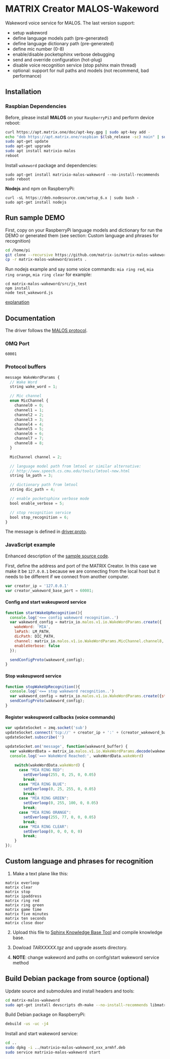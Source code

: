 
# MATRIX Creator MALOS-Wakeword

Wakeword voice service for MALOS. The last version support:

* setup wakeword
* define language models path (pre-generated)
* define language dictionary path (pre-generated)
* define mic number (0-8)
* enable/disable pocketsphinx verbose debugging 
* send and override configuration (hot-plug)
* disable voice recognition service (stop pshinx main thread)
* optional: support for null paths and models (not recommend, bad performance)


## Installation

### Raspbian Dependencies 

Before, please install **MALOS** on your `RaspberryPi3` and perform device reboot: 

``` bash 
curl https://apt.matrix.one/doc/apt-key.gpg | sudo apt-key add -
echo "deb https://apt.matrix.one/raspbian $(lsb_release -sc) main" | sudo tee /etc/apt/sources.list.d/matrixlabs.list
sudo apt-get update
sudo apt-get upgrade
sudo apt install matrixio-malos
reboot
```

Install `wakeword` package and dependencies:

``` nodejs 
sudo apt-get install matrixio-malos-wakeword --no-install-recommends
sudo reboot
```

**Nodejs** and npm on RaspberryPi:

``` 
curl -sL https://deb.nodesource.com/setup_6.x | sudo bash -
sudo apt-get install nodejs
```

## Run sample DEMO

First, copy on your RaspberryPi language models and dictionary for run the DEMO or generated
them (see section: Custom language and phrases for recognition)

``` bash
cd /home/pi
git clone --recursive https://github.com/matrix-io/matrix-malos-wakeword.git
cp -r matrix-malos-wakeword/assets .
```

Run nodejs example and say some voice commands: `mia ring red`, `mia ring
orange`, `mia ring clear` for example:

``` nodejs
cd matrix-malos-wakeword/src/js_test
npm install
node test_wakeword.js
```

[explanation](#javascript-example)

## Documentation

The driver follows the [MALOS protocol](https://github.com/matrix-io/matrix-creator-malos/blob/master/README.md#protocol).


### 0MQ Port
```
60001
```

### Protocol buffers

``` javascript
message WakeWordParams {
  // Wake Word
  string wake_word = 1;

  // Mic channel
  enum MicChannel {
    channel0 = 0;
    channel1 = 1;
    channel2 = 2;
    channel3 = 3;
    channel4 = 4;
    channel5 = 5;
    channel6 = 6;
    channel7 = 7;
    channel8 = 8;
  }

  MicChannel channel = 2;

  // language model path from lmtool or similar alternative:
  // http://www.speech.cs.cmu.edu/tools/lmtool-new.html
  string lm_path = 3;

  // dictionary path from lmtool 
  string dic_path = 4;

  // enable pocketsphinx verbose mode
  bool enable_verbose = 5;

  // stop recognition service
  bool stop_recognition = 6;
}

```
The message is defined in [driver.proto](https://github.com/matrix-io/protocol-buffers/blob/master/malos/driver.proto).

### JavaScript example

Enhanced description of the [sample source code](src/js_test/test_wakeword.js).

First, define the address and port of the MATRIX Creator. In this case we make it be `127.0.0.1`
because we are connecting from the local host but it needs to be different if we
connect from another computer.

``` javascript
var creator_ip = '127.0.0.1'
var creator_wakeword_base_port = 60001;
```

#### Config and start wakeupword service

``` javascript
function startWakeUpRecognition(){
  console.log('<== config wakeword recognition..')
  var wakeword_config = matrix_io.malos.v1.io.WakeWordParams.create({
    wakeWord: 'MIA',
    lmPath: LM_PATH,
    dicPath: DIC_PATH,
    channel: matrix_io.malos.v1.io.WakeWordParams.MicChannel.channel8,
    enableVerbose: false
  });

  sendConfigProto(wakeword_config);
}
```

#### Stop wakeupword service

``` javascript
function stopWakeUpRecognition(){
  console.log('<== stop wakeword recognition..')
  var wakeword_config = matrix_io.malos.v1.io.WakeWordParams.create({stopRecognition: true});
  sendConfigProto(wakeword_config);
}
```

#### Register wakeupword callbacks (voice commands)

``` javascript
var updateSocket = zmq.socket('sub')
updateSocket.connect('tcp://' + creator_ip + ':' + (creator_wakeword_base_port + 3))
updateSocket.subscribe('')

updateSocket.on('message', function(wakeword_buffer) {
  var wakeWordData = matrix_io.malos.v1.io.WakeWordParams.decode(wakeword_buffer);
  console.log('==> WakeWord Reached:', wakeWordData.wakeWord)
    
    switch(wakeWordData.wakeWord) {
      case "MIA RING RED":
        setEverloop(255, 0, 25, 0, 0.05)
        break;
      case "MIA RING BLUE":
        setEverloop(0, 25, 255, 0, 0.05) 
        break;
      case "MIA RING GREEN":
        setEverloop(0, 255, 100, 0, 0.05) 
        break;
      case "MIA RING ORANGE":
        setEverloop(255, 77, 0, 0, 0.05) 
        break;
      case "MIA RING CLEAR":
        setEverloop(0, 0, 0, 0, 0) 
        break;
    }
});
```

## Custom language and phrases for recognition 

1. Make a text plane like this: 

  ``` nodejs
  matrix everloop
  matrix clear
  matrix stop
  matrix ipaddress
  matrix ring red
  matrix ring green
  matrix game time
  matrix five minutes
  matrix ten seconds
  matrix close door
  ```

2. Upload this file to [Sphinx Knowledge Base Tool](http://www.speech.cs.cmu.edu/tools/lmtool-new.html) and compile knowledge base.

3. Dowload *TARXXXXX.tgz* and upgrade assets directory.

4. **NOTE**: change wakeword and paths on config/start wakeword service method


## Build Debian package from source (optional)

Update source and submodules and install headers and tools:

``` bash
cd matrix-malos-wakeword
sudo apt-get install devscripts dh-make --no-install-recommends libmatrixio-protos-dev
```

Build Debian package on RaspberryPi:

``` bash
debuild -us -uc -j4
```

Install and start wakeword service:

``` bash
cd ..
sudo dpkg -i ../matrixio-malos-wakeword_xxx_armhf.deb
sudo service matrixio-malos-wakeword start
```

